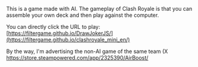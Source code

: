 This is a game made with AI. The gameplay of Clash Royale is that you can assemble your own deck and then play against the computer.

You can directly click the URL to play: [https://filtergame.github.io/DrawJokerJS/](https://filtergame.github.io/clashroyale_mini_en/)

By the way, I'm advertising the non-AI game of the same team (X https://store.steampowered.com/app/2325390/AirBoost/
